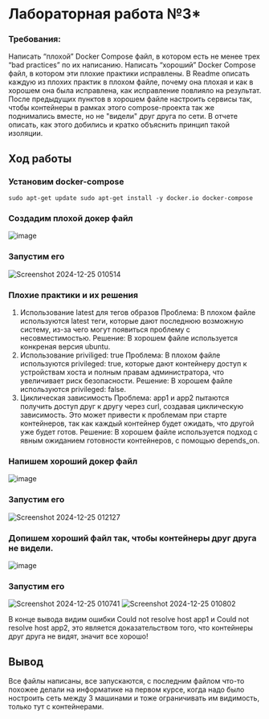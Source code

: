 # Лабораторная работа №3*

### Требования:
Написать “плохой” Docker Compose файл, в котором есть не менее трех “bad practices” по их написанию.
Написать “хороший” Docker Compose файл, в котором эти плохие практики исправлены.
В Readme описать каждую из плохих практик в плохом файле, почему она плохая и как в хорошем она была исправлена, как исправление повлияло на результат.
После предыдущих пунктов в хорошем файле настроить сервисы так, чтобы контейнеры в рамках этого compose-проекта так же поднимались вместе, но не "видели" друг друга по сети. В отчете описать, как этого добились и кратко объяснить принцип такой изоляции.

## Ход работы

### Установим docker-compose

`sudo apt-get update
sudo apt-get install -y docker.io docker-compose`

### Создадим плохой докер файл

![image](https://github.com/user-attachments/assets/44afacd9-97db-4d9b-a4c8-48c81e3464bd)

### Запустим его

![Screenshot 2024-12-25 010514](https://github.com/user-attachments/assets/e3b65520-3adf-464b-9968-6e0163a950fe)

### Плохие практики и их решения

1. Использование latest для тегов образов
   Проблема: В плохом файле используются latest теги, которые дают последнюю возможную систему, из-за чего могут появиться проблему с несовместимостью.
   Решение: В хорошем файле используется конкреная версия ubuntu.
2. Использование priviliged: true
   Проблема: В плохом файле используются privileged: true, которые дают контейнеру доступ к устройствам хоста и полным правам администратора, что увеличивает риск безопасности.
   Решение: В хорошем файле используются privileged: false.
3. Циклическая зависимость
   Проблема: app1 и app2 пытаются получить доступ друг к другу через curl, создавая циклическую зависимость. Это может привести к проблемам при старте контейнеров, так как каждый контейнер будет ожидать, что другой уже будет готов.
   Решение: В хорошем файле используется подход с явным ожиданием готовности контейнеров, с помощью depends_on.

### Напишем хороший докер файл

![image](https://github.com/user-attachments/assets/8d59d17f-d6f3-40c9-b3b6-e49574e669da)

### Запустим его

![Screenshot 2024-12-25 012127](https://github.com/user-attachments/assets/f5fda0dc-e4f9-4df4-9bb2-668bbf31471a)

### Допишем хороший файл так, чтобы контейнеры друг друга не видели.

![image](https://github.com/user-attachments/assets/2f3d3c3b-1acf-4c03-a5a4-c5e8bb7cf460)

### Запустим его

![Screenshot 2024-12-25 010741](https://github.com/user-attachments/assets/ff6c2497-2abe-4e8d-b65b-5de749c480d0)
![Screenshot 2024-12-25 010802](https://github.com/user-attachments/assets/30da1ad2-244b-4c4e-be89-518a24379153)

В конце вывода видим ошибки Could not resolve host app1 и Could not resolve host app2, это является доказательством того, что контейнеры друг друга не видят, значит все хорошо!

## Вывод

Все файлы написаны, все запускаются, с последним файлом что-то похожее делали на информатике на первом курсе, когда надо было ностроить сеть между 3 машинами и тоже ограничивать им видимость, только тут с контейнерами.




